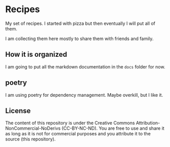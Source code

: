 # Recipes

My set of recipes. I started with pizza but then eventually I will put all of them.

I am collecting them here mostly to share them with friends and family.

## How it is organized

I am going to put all the markdown documentation in the `docs` folder for now.

## poetry

I am using poetry for dependency management. Maybe overkill, but I like it.

## License

The content of this repository is under the Creative Commons Attribution-NonCommercial-NoDerivs (CC-BY-NC-ND). You are free to use and  share it as long as it is not for commercial purposes and you attribute it to the source (this repository).
